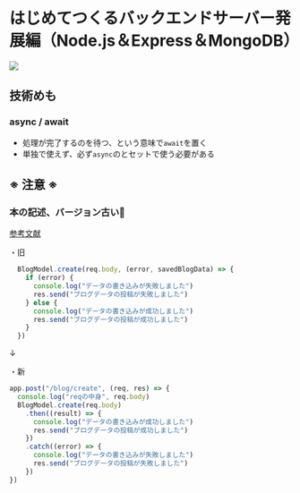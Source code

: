 # はじめてつくるバックエンドサーバー発展編（Node.js＆Express＆MongoDB）

<img src="https://m.media-amazon.com/images/I/71utOctDt0L._SL1500_.jpg" wi>

## 技術めも

### async / await

- 処理が完了するのを待つ、という意味で`await`を置く
- 単独で使えず、必ず`async`のとセットで使う必要がある

## ※ 注意 ※

### 本の記述、バージョン古い🥺

<a href="https://stackoverflow-com.translate.goog/questions/75701761/mongooseerror-model-create-no-longer-accepts-a-callback?_x_tr_sl=vi&_x_tr_tl=ja&_x_tr_hl=ja&_x_tr_pto=sc" target="_blank">参考文献</a>

・旧
```javascript
  BlogModel.create(req.body, (error, savedBlogData) => {
    if (error) {
      console.log("データの書き込みが失敗しました")
      res.send("ブログデータの投稿が失敗しました")
    } else {
      console.log("データの書き込みが成功しました")
      res.send("ブログデータの投稿が成功しました")
    }
  })
```

↓

・新
```javascript
app.post("/blog/create", (req, res) => {
  console.log("reqの中身", req.body)
  BlogModel.create(req.body)
    .then((result) => {
      console.log("データの書き込みが成功しました")
      res.send("ブログデータの投稿が成功しました")
    })
    .catch((error) => {
      console.log("データの書き込みが失敗しました")
      res.send("ブログデータの投稿が失敗しました")
    })
})
```


